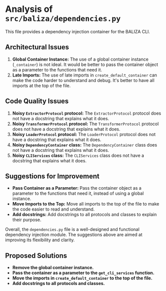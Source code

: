 # Analysis of `src/baliza/dependencies.py`

This file provides a dependency injection container for the BALIZA CLI.

## Architectural Issues

1.  **Global Container Instance:** The use of a global container instance (`_container`) is not ideal. It would be better to pass the container object as a parameter to the functions that need it.
2.  **Late Imports:** The use of late imports in `create_default_container` can make the code harder to understand and debug. It's better to have all imports at the top of the file.

## Code Quality Issues

1.  **Noisy `ExtractorProtocol` protocol:** The `ExtractorProtocol` protocol does not have a docstring that explains what it does.
2.  **Noisy `TransformerProtocol` protocol:** The `TransformerProtocol` protocol does not have a docstring that explains what it does.
3.  **Noisy `LoaderProtocol` protocol:** The `LoaderProtocol` protocol does not have a docstring that explains what it does.
4.  **Noisy `DependencyContainer` class:** The `DependencyContainer` class does not have a docstring that explains what it does.
5.  **Noisy `CLIServices` class:** The `CLIServices` class does not have a docstring that explains what it does.

## Suggestions for Improvement

*   **Pass Container as a Parameter:** Pass the container object as a parameter to the functions that need it, instead of using a global instance.
*   **Move Imports to the Top:** Move all imports to the top of the file to make the code easier to read and understand.
*   **Add docstrings:** Add docstrings to all protocols and classes to explain their purpose.

Overall, the `dependencies.py` file is a well-designed and functional dependency injection module. The suggestions above are aimed at improving its flexibility and clarity.

## Proposed Solutions

*   **Remove the global container instance.**
*   **Pass the container as a parameter to the `get_cli_services` function.**
*   **Move the imports in `create_default_container` to the top of the file.**
*   **Add docstrings to all protocols and classes.**
